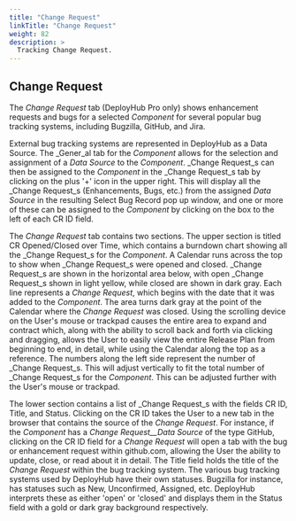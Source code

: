 ```yaml
---
title: "Change Request"
linkTitle: "Change Request"
weight: 82
description: >
  Tracking Change Request.
---
```

## Change Request

The _Change Request_ tab (DeployHub Pro only) shows enhancement requests and bugs for a selected _Component_ for several popular bug tracking systems, including Bugzilla, GitHub, and Jira.

External bug tracking systems are represented in DeployHub as a Data Source. The _Gener_al tab for the _Component_ allows for the selection and assignment of a _Data Source_ to the _Component_. _Change Request_s can then be assigned to the _Component_ in the _Change Request_s tab by clicking on the plus '+' icon in the upper right. This will display all the _Change Request_s (Enhancements, Bugs, etc.) from the assigned _Data Source_ in the resulting Select Bug Record pop up window, and one or more of these can be assigned to the _Component_ by clicking on the box to the left of each CR ID field.

The _Change Request_ tab contains two sections. The upper section is titled CR Opened/Closed over Time, which contains a burndown chart showing all the _Change Request_s for the _Component_. A Calendar runs across the top to show when _Change Request_s were opened and closed. _Change Request_s are shown in the horizontal area below, with open _Change Request_s shown in light yellow, while closed are shown in dark gray. Each line represents a _Change Request_, which begins with the date that it was added to the _Component_. The area turns dark gray at the point of the Calendar where the _Change Request_ was closed. Using the scrolling device on the User's mouse or trackpad causes the entire area to expand and contract which, along with the ability to scroll back and forth via clicking and dragging, allows the User to easily view the entire Release Plan from beginning to end, in detail, while using the Calendar along the top as a reference. The numbers along the left side represent the number of _Change Request_s. This will adjust vertically to fit the total number of _Change Request_s for the _Component_. This can be adjusted further with the User's mouse or trackpad.

The lower section contains a list of _Change Request_s with the fields CR ID, Title, and Status. Clicking on the CR ID takes the User to a new tab in the browser that contains the source of the _Change Request_. For instance, if the _Component_ has a _Change Request__Data Source_ of the type GitHub, clicking on the CR ID field for a _Change Request_ will open a tab with the bug or enhancement request within github.com, allowing the User the ability to update, close, or read about it in detail. The Title field holds the title of the _Change Request_ within the bug tracking system. The various bug tracking systems used by DeployHub have their own statuses. Bugzilla for instance, has statuses such as New, Unconfirmed, Assigned, etc. DeployHub interprets these as either 'open' or 'closed' and displays them in the Status field with a gold or dark gray background respectively.

